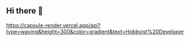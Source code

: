 ## Hi there 👋

https://capsule-render.vercel.app/api?type=waving&height=300&color=gradient&text=Hobbyist%20Developer
